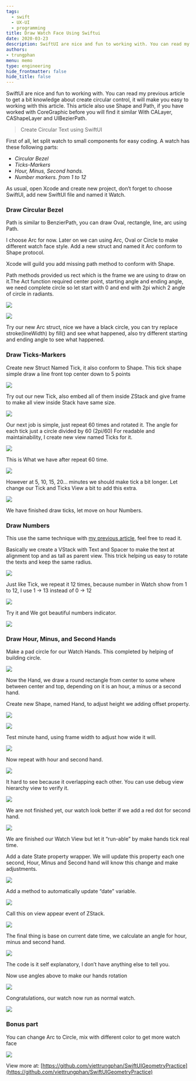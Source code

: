 ```yaml
---
tags: 
  - swift
  - UX-UI 
  - programming
title: Draw Watch Face Using Swiftui
date: 2020-03-23
description: SwiftUI are nice and fun to working with. You can read my previous article to get a bit knowledge about create circular control, it will make you easy to working with this article.
authors: 
- trungphan
menu: memo
type: engineering
hide_frontmatter: false
hide_title: false
---
```


SwiftUI are nice and fun to working with. You can read my previous article to get a bit knowledge about create circular control, it will make you easy to working with this article. This article also use Shape and Path, if you have worked with CoreGraphic before you will find it similar With CALayer, CAShapeLayer and UIBezierPath.

> Create Circular Text using SwiftUI

First of all, let split watch to small components for easy coding. A watch has these following parts:

* *Circular Bezel*
* *Ticks-Markers*
* *Hour, Minus, Second hands.*
* *Number markers. from 1 to 12*

As usual, open Xcode and create new project, don’t forget to choose SwiftUI, add new SwiftUI file and named it Watch.

### Draw Circular Bezel
Path is similar to BenzierPath, you can draw Oval, rectangle, line, arc using Path.

I choose Arc for now. Later on we can using Arc, Oval or Circle to make different watch face style.
Add a new struct and named it Arc conform to Shape protocol.

Xcode will guild you add missing path method to conform with Shape.

Path methods provided us rect which is the frame we are using to draw on it.The Act function required center point, starting angle and ending angle, we need complete circle so let start with 0 and end with 2pi which 2 angle of circle in radiants.

![](assets/draw-watch-face-using-swiftui_9054ef9952d75edd68df70ced08a4374_md5.webp)

![](assets/draw-watch-face-using-swiftui_76624a28445c749c81b50d7c39444ac1_md5.webp)

Try our new Arc struct, nice we have a black circle, you can try replace stroke(lineWidth) by fill() and see what happened, also try different starting and ending angle to see what happened.

### Draw Ticks-Markers
Create new Struct Named Tick, it also conform to Shape.
This tick shape simple draw a line front top center down to 5 points

![](assets/draw-watch-face-using-swiftui_6fd475833c3e5bf231d0a1b5c66f36a1_md5.webp)

Try out our new Tick, also embed all of them inside ZStack and give frame to make all view inside Stack have same size.

![](assets/draw-watch-face-using-swiftui_02b6127060bc0a8b7b2ed8f9e27932d9_md5.webp)

Our next job is simple, just repeat 60 times and rotated it.
The angle for each tick just a circle divided by 60 (2pi/60)
For readable and maintainability, I create new view named Ticks for it.

![](assets/draw-watch-face-using-swiftui_825170f610ff118e6ca60e6a20bf6673_md5.webp)

This is What we have after repeat 60 time.

![](assets/draw-watch-face-using-swiftui_9893a8992e67501a431b66be2f573212_md5.webp)

However at 5, 10, 15, 20… minutes we should make tick a bit longer.
Let change our Tick and Ticks View a bit to add this extra.

![](assets/draw-watch-face-using-swiftui_db13dc3f187742fbc3806a3faf95c321_md5.webp)

We have finished draw ticks, let move on hour Numbers.

### Draw Numbers
This use the same technique with [my previous article](https://medium.com/@phanviettrung/create-circular-text-using-swiftui-32cd7e5b6414), feel free to read it.

Basically we create a VStack with Text and Spacer to make the text at alignment top and as tall as parent view. This trick helping us easy to rotate the texts and keep the same radius.

![](assets/draw-watch-face-using-swiftui_bf7e847b9d6f525d83c00b064178362b_md5.webp)

Just like Tick, we repeat it 12 times, because number in Watch show from 1 to 12, I use 1 -> 13 instead of 0 -> 12

![](assets/draw-watch-face-using-swiftui_ec7fa0f45d8d452407b23dd299ba4df1_md5.webp)

Try it and We got beautiful numbers indicator.

![](assets/draw-watch-face-using-swiftui_135752868b2e9b57c2e9b252a68d6a2d_md5.webp)

### Draw Hour, Minus, and Second Hands
Make a pad circle for our Watch Hands. This completed by helping of building circle.

![](assets/draw-watch-face-using-swiftui_d61b193f367f89629d4d3f4637001158_md5.webp)

Now the Hand, we draw a round rectangle from center to some where between center and top, depending on it is an hour, a minus or a second hand.

Create new Shape, named Hand, to adjust height we adding offset property.

![](assets/draw-watch-face-using-swiftui_8e0070c6558d165208af627d5d128e30_md5.webp)

![](assets/draw-watch-face-using-swiftui_17aa6318aafb9fff34aaa10f6d38cfd1_md5.webp)

Test minute hand, using frame width to adjust how wide it will.

![](assets/draw-watch-face-using-swiftui_677b0fdbf3eddf813c65c1a4b03facc8_md5.webp)

Now repeat with hour and second hand.

![](assets/draw-watch-face-using-swiftui_cf25ca4271503a2598b2ee327ca1c5a1_md5.webp)

It hard to see because it overlapping each other. You can use debug view hierarchy view to verify it.

![](assets/draw-watch-face-using-swiftui_c518a8b09cd378ce2277c834453383fa_md5.webp)

We are not finished yet, our watch look better if we add a red dot for second hand.

![](assets/draw-watch-face-using-swiftui_086f194966e7d9ea5915a6c1fe7b0be0_md5.webp)

We are finished our Watch View but let it “run-able” by make hands tick real time.

Add a date State property wrapper. We will update this property each one second, Hour, Minus and Second hand will know this change and make adjustments.

![](assets/draw-watch-face-using-swiftui_befcff914e798c46c4244d1dffbb5282_md5.webp)

Add a method to automatically update “date” variable.

![](assets/draw-watch-face-using-swiftui_11774d63139169af2acacd716157c8dd_md5.webp)

Call this on view appear event of ZStack.

![](assets/draw-watch-face-using-swiftui_0f17e4f9c09fda63825ec1414269213e_md5.webp)

The final thing is base on current date time, we calculate an angle for hour, minus and second hand.

![](assets/draw-watch-face-using-swiftui_4f565c4cc944f29623fe1fb8a9255d11_md5.webp)

The code is it self explanatory, I don’t have anything else to tell you.

Now use angles above to make our hands rotation

![](assets/draw-watch-face-using-swiftui_cfad5beb3ea58b7d6432a569afb0caf9_md5.webp)

Congratulations, our watch now run as normal watch.

![](assets/draw-watch-face-using-swiftui_397bf52e863bd1e23b8d6ba2f5f11154_md5.webp)

### Bonus part
You can change Arc to Circle, mix with different color to get more watch face

![](assets/draw-watch-face-using-swiftui_8650c87b9f9651707bb5969d0d0fbe6d_md5.webp)

View more at: [https://github.com/viettrungphan/SwiftUIGeometryPractice](https://github.com/viettrungphan/SwiftUIGeometryPractice)
